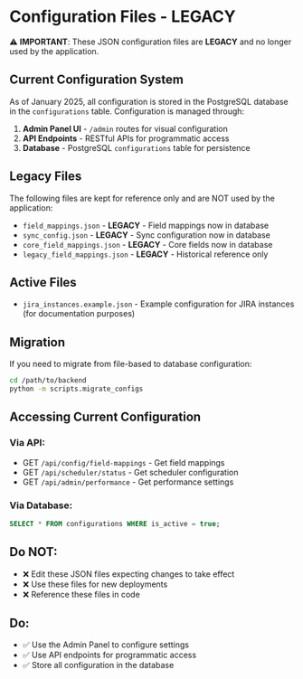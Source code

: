 # Configuration Files - LEGACY

⚠️ **IMPORTANT**: These JSON configuration files are **LEGACY** and no longer used by the application.

## Current Configuration System

As of January 2025, all configuration is stored in the PostgreSQL database in the `configurations` table. Configuration is managed through:

1. **Admin Panel UI** - `/admin` routes for visual configuration
2. **API Endpoints** - RESTful APIs for programmatic access
3. **Database** - PostgreSQL `configurations` table for persistence

## Legacy Files

The following files are kept for reference only and are NOT used by the application:

- `field_mappings.json` - **LEGACY** - Field mappings now in database
- `sync_config.json` - **LEGACY** - Sync configuration now in database
- `core_field_mappings.json` - **LEGACY** - Core fields now in database
- `legacy_field_mappings.json` - **LEGACY** - Historical reference only

## Active Files

- `jira_instances.example.json` - Example configuration for JIRA instances (for documentation purposes)

## Migration

If you need to migrate from file-based to database configuration:

```bash
cd /path/to/backend
python -m scripts.migrate_configs
```

## Accessing Current Configuration

### Via API:
- GET `/api/config/field-mappings` - Get field mappings
- GET `/api/scheduler/status` - Get scheduler configuration
- GET `/api/admin/performance` - Get performance settings

### Via Database:
```sql
SELECT * FROM configurations WHERE is_active = true;
```

## Do NOT:
- ❌ Edit these JSON files expecting changes to take effect
- ❌ Use these files for new deployments
- ❌ Reference these files in code

## Do:
- ✅ Use the Admin Panel to configure settings
- ✅ Use API endpoints for programmatic access
- ✅ Store all configuration in the database